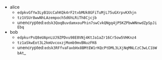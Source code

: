 - alice
    - `edpkvGfYw3LyB1UcCahKQk4rF2tvbMUk8GFiTuMjL75uGXrpvKXhjn`
    - `tz1VSUr8wwNhLAzempoch5d6hLRiTh8Cjcjb`
    - unencrypted:`edsk3QoqBuvdamxouPhin7swCvkQNgq4jP5KZPbwWNnwdZpSpJiEbq`
- bob
    - `edpkurPsQ8eUApnLUJ9ZPDvu98E8VNj4KtJa1aZr16Cr5ow5VHKnz4`
    - `tz1aSkwEot3L2kmUvcoxzjMomb9mvBNuzFK6`
    - unencrypted:`edsk3RFfvaFaxbHx8BMtEW1rKQcPtDML3LXjNqMNLCzC3wLC1bWbAt`_

